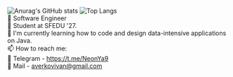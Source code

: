 ![Anurag's GitHub stats](https://github-readme-stats.vercel.app/api?username=Ne0nYa&show_icons=true&theme=gruvbox) 
![Top Langs](https://github-readme-stats.vercel.app/api/top-langs/?username=Ne0nYa&layout=compact) <br />
🌱 Software Engineer <br />
🔭 Student at SFEDU '27. <br />
🤔 I'm currently learning how to code and design data-intensive applications on Java. <br />
📫 How to reach me: <br />
📲 Telegram - https://t.me/NeonYa9 <br />
📨 Mail - averkovivan@gmail.com <br />
